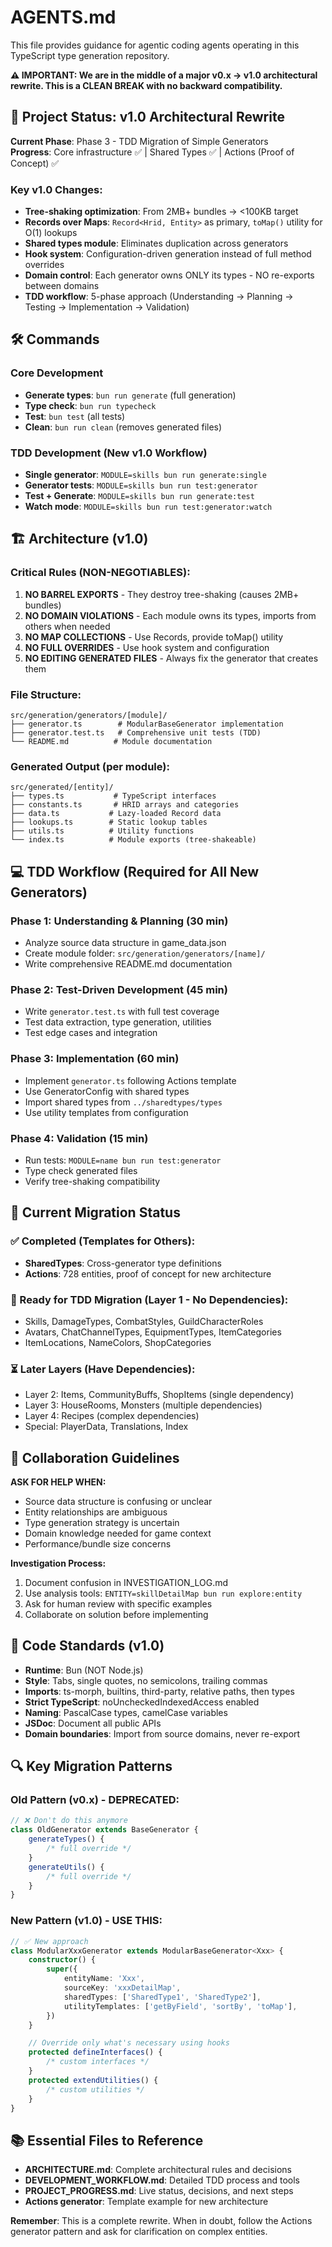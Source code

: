 # AGENTS.md

This file provides guidance for agentic coding agents operating in this TypeScript type generation repository.

**⚠️ IMPORTANT: We are in the middle of a major v0.x → v1.0 architectural rewrite. This is a CLEAN BREAK with no backward compatibility.**

## 🚀 Project Status: v1.0 Architectural Rewrite

**Current Phase**: Phase 3 - TDD Migration of Simple Generators  
**Progress**: Core infrastructure ✅ | Shared Types ✅ | Actions (Proof of Concept) ✅

### Key v1.0 Changes:

- **Tree-shaking optimization**: From 2MB+ bundles → <100KB target
- **Records over Maps**: `Record<Hrid, Entity>` as primary, `toMap()` utility for O(1) lookups
- **Shared types module**: Eliminates duplication across generators
- **Hook system**: Configuration-driven generation instead of full method overrides
- **Domain control**: Each generator owns ONLY its types - NO re-exports between domains
- **TDD workflow**: 5-phase approach (Understanding → Planning → Testing → Implementation → Validation)

## 🛠️ Commands

### Core Development

- **Generate types**: `bun run generate` (full generation)
- **Type check**: `bun run typecheck`
- **Test**: `bun test` (all tests)
- **Clean**: `bun run clean` (removes generated files)

### TDD Development (New v1.0 Workflow)

- **Single generator**: `MODULE=skills bun run generate:single`
- **Generator tests**: `MODULE=skills bun run test:generator`
- **Test + Generate**: `MODULE=skills bun run generate:test`
- **Watch mode**: `MODULE=skills bun run test:generator:watch`

## 🏗️ Architecture (v1.0)

### Critical Rules (NON-NEGOTIABLES):

1. **NO BARREL EXPORTS** - They destroy tree-shaking (causes 2MB+ bundles)
2. **NO DOMAIN VIOLATIONS** - Each module owns its types, imports from others when needed
3. **NO MAP COLLECTIONS** - Use Records, provide toMap() utility
4. **NO FULL OVERRIDES** - Use hook system and configuration
5. **NO EDITING GENERATED FILES** - Always fix the generator that creates them

### File Structure:

```
src/generation/generators/[module]/
├── generator.ts        # ModularBaseGenerator implementation
├── generator.test.ts   # Comprehensive unit tests (TDD)
└── README.md          # Module documentation
```

### Generated Output (per module):

```
src/generated/[entity]/
├── types.ts           # TypeScript interfaces
├── constants.ts       # HRID arrays and categories
├── data.ts           # Lazy-loaded Record data
├── lookups.ts        # Static lookup tables
├── utils.ts          # Utility functions
└── index.ts          # Module exports (tree-shakeable)
```

## 💻 TDD Workflow (Required for All New Generators)

### Phase 1: Understanding & Planning (30 min)

- Analyze source data structure in game_data.json
- Create module folder: `src/generation/generators/[name]/`
- Write comprehensive README.md documentation

### Phase 2: Test-Driven Development (45 min)

- Write `generator.test.ts` with full test coverage
- Test data extraction, type generation, utilities
- Test edge cases and integration

### Phase 3: Implementation (60 min)

- Implement `generator.ts` following Actions template
- Use GeneratorConfig with shared types
- Import shared types from `../sharedtypes/types`
- Use utility templates from configuration

### Phase 4: Validation (15 min)

- Run tests: `MODULE=name bun run test:generator`
- Type check generated files
- Verify tree-shaking compatibility

## 🔄 Current Migration Status

### ✅ Completed (Templates for Others):

- **SharedTypes**: Cross-generator type definitions
- **Actions**: 728 entities, proof of concept for new architecture

### 📝 Ready for TDD Migration (Layer 1 - No Dependencies):

- Skills, DamageTypes, CombatStyles, GuildCharacterRoles
- Avatars, ChatChannelTypes, EquipmentTypes, ItemCategories
- ItemLocations, NameColors, ShopCategories

### ⏳ Later Layers (Have Dependencies):

- Layer 2: Items, CommunityBuffs, ShopItems (single dependency)
- Layer 3: HouseRooms, Monsters (multiple dependencies)
- Layer 4: Recipes (complex dependencies)
- Special: PlayerData, Translations, Index

## 🤝 Collaboration Guidelines

**ASK FOR HELP WHEN:**

- Source data structure is confusing or unclear
- Entity relationships are ambiguous
- Type generation strategy is uncertain
- Domain knowledge needed for game context
- Performance/bundle size concerns

**Investigation Process:**

1. Document confusion in INVESTIGATION_LOG.md
2. Use analysis tools: `ENTITY=skillDetailMap bun run explore:entity`
3. Ask for human review with specific examples
4. Collaborate on solution before implementing

## 🎯 Code Standards (v1.0)

- **Runtime**: Bun (NOT Node.js)
- **Style**: Tabs, single quotes, no semicolons, trailing commas
- **Imports**: ts-morph, builtins, third-party, relative paths, then types
- **Strict TypeScript**: noUncheckedIndexedAccess enabled
- **Naming**: PascalCase types, camelCase variables
- **JSDoc**: Document all public APIs
- **Domain boundaries**: Import from source domains, never re-export

## 🔍 Key Migration Patterns

### Old Pattern (v0.x) - DEPRECATED:

```typescript
// ❌ Don't do this anymore
class OldGenerator extends BaseGenerator {
	generateTypes() {
		/* full override */
	}
	generateUtils() {
		/* full override */
	}
}
```

### New Pattern (v1.0) - USE THIS:

```typescript
// ✅ New approach
class ModularXxxGenerator extends ModularBaseGenerator<Xxx> {
	constructor() {
		super({
			entityName: 'Xxx',
			sourceKey: 'xxxDetailMap',
			sharedTypes: ['SharedType1', 'SharedType2'],
			utilityTemplates: ['getByField', 'sortBy', 'toMap'],
		})
	}

	// Override only what's necessary using hooks
	protected defineInterfaces() {
		/* custom interfaces */
	}
	protected extendUtilities() {
		/* custom utilities */
	}
}
```

## 📚 Essential Files to Reference

- **ARCHITECTURE.md**: Complete architectural rules and decisions
- **DEVELOPMENT_WORKFLOW.md**: Detailed TDD process and tools
- **PROJECT_PROGRESS.md**: Live status, decisions, and next steps
- **Actions generator**: Template example for new architecture

**Remember**: This is a complete rewrite. When in doubt, follow the Actions generator pattern and ask for clarification on complex entities.
